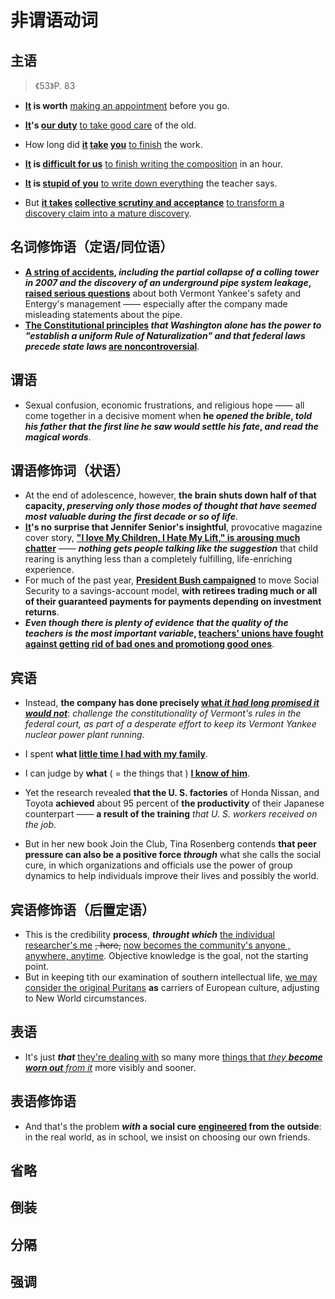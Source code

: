 # 非谓语动词

## **主语**

> 《53》P. 83

- **<u>It</u> is worth** <u>making an appointment</u> before you go. 
- **<u>It</u>'s <u>our duty</u>** <u>to take good care</u> of the old.
- How long did **<u>it</u> <u>take</u> <u>you</u>** <u>to finish</u> the work.
- **<u>It</u> is <u>difficult for us</u>** <u>to finish writing the composition</u> in an hour.
- **<u>It</u> is <u>stupid of you</u>** <u>to write down everything</u> the teacher says.

- But **<u>it takes</u> <u>collective scrutiny and acceptance</u>** <u>to transform a discovery claim into a mature discovery</u>.



## **名词修饰语（定语/同位语）**

- **<u>A string of accidents</u>, *including the partial collapse of a colling tower in 2007 and the discovery of an underground pipe system leakage*, <u>raised serious questions</u>** about both Vermont Yankee's safety and Entergy's management —— especially after the company made misleading statements about the pipe.
- **<u>The Constitutional principles</u> *that Washington alone has the power to "establish a uniform Rule of Naturalization" and that federal laws precede state laws* <u>are noncontroversial</u>**.



## **谓语**

- Sexual confusion, economic frustrations, and religious hope —— all come together in a decisive moment when **he *opened the brible*, *told his father that the first line he saw would settle his fate*, *and read the magical words***.



## **谓语修饰词（状语）**

- At the end of adolescence, however, **the brain shuts down half of that capacity, *preserving only those modes of thought* *that have seemed most valuable during the first decade or so of life***.
- **<u>It</u>'s no surprise that Jennifer Senior's insightful**, provocative magazine cover story, **<u>"I love My Children, I Hate My Lift," is arousing much chatter</u>** —— ***nothing gets people talking like the suggestion*** that child rearing is anything less than a completely fulfilling, life-enriching experience.
- For much of the past year, **<u>President Bush campaigned</u>** to move Social Security to a savings-account model, **with retirees trading much or all of their guaranteed payments for payments depending on investment returns**.
- ***Even though there is plenty of evidence that the quality of the teachers is the most important variable*, <u>teachers' unions have fought against getting rid of bad ones and promotiong good ones</u>**.



## 宾语

- Instead, **the company has done precisely <u>what *it had long promised it would not*</u>**: *challenge the constitutionality of Vermont's rules in the federal court, as part of a desperate effort to keep its Vermont Yankee nuclear power plant running*.
- I spent **what <u>little time I had with my family</u>**.
- I can judge by **what** ( = the things that ) **<u>I know of him</u>**.



- Yet the research revealed **that the U. S. factories** of Honda Nissan, and Toyota **achieved** about 95 percent of **the productivity** of their Japanese counterpart —— **a result of the training** *that U. S. workers received on the job*.



- But in her new book Join the Club, Tina Rosenberg contends **that peer pressure can also be a positive force *through*** what she calls the social cure, in which organizations and officials use the power of group dynamics to help individuals improve their lives and possibly the world.



## 宾语修饰语（后置定语）

- This is the credibility **process**, ***throught which*** <u>the individual researcher's me</u> ~~, here,~~ <u>now becomes the community's anyone , anywhere, anytime</u>. Objective knowledge is the goal, not the starting point.
- But in keeping tith our examination of southern intellectual life, <u>we may consider the original Puritans</u> **as** carriers of European culture, adjusting to New World circumstances.



## 表语

- It's just ***that*** <u>they're dealing with</u> so many more <u>things that *they **become** **worn out** from it*</u> more visibly and sooner.



## 表语修饰语

- And that's the problem ***with* a social cure <u>engineered</u> from the outside**: in the real world, as in school, we insist on choosing our own friends.



## 省略



## 倒装



## 分隔



## 强调

